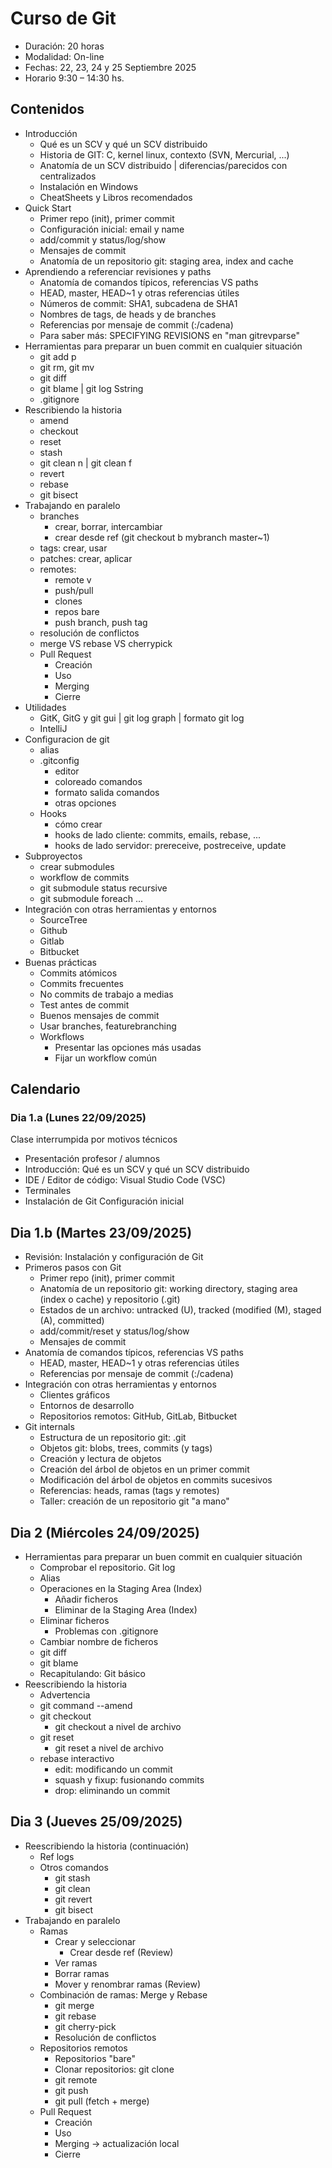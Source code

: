 # Curso de Git

- Duración: 20 horas
- Modalidad: On-line
- Fechas: 22, 23, 24 y 25 Septiembre 2025
- Horario 9:30 – 14:30 hs.

## Contenidos

- Introducción
  - Qué es un SCV y qué un SCV distribuido
  - Historia de GIT: C, kernel linux, contexto (SVN, Mercurial, ...)
  - Anatomía de un SCV distribuido | diferencias/parecidos con centralizados
  - Instalación en Windows
  - CheatSheets y Libros recomendados
- Quick Start
  - Primer repo (init), primer commit
  - Configuración inicial: email y name
  - add/commit y status/log/show
  - Mensajes de commit
  - Anatomía de un repositorio git: staging area, index and cache
- Aprendiendo a referenciar revisiones y paths
  - Anatomía de comandos típicos, referencias VS paths
  - HEAD, master, HEAD~1 y otras referencias útiles
  - Números de commit: SHA1, subcadena de SHA1
  - Nombres de tags, de heads y de branches
  - Referencias por mensaje de commit (:/cadena)
  - Para saber más: SPECIFYING REVISIONS en "man gitrevparse"
- Herramientas para preparar un buen commit en cualquier situación
  - git add p
  - git rm, git mv
  - git diff
  - git blame | git log Sstring
  - .gitignore
- Rescribiendo la historia
  - amend
  - checkout
  - reset
  - stash
  - git clean n | git clean f
  - revert
  - rebase
  - git bisect
- Trabajando en paralelo
  - branches
    - crear, borrar, intercambiar
    - crear desde ref (git checkout b mybranch master~1)
  - tags: crear, usar
  - patches: crear, aplicar
  - remotes:
    - remote v
    - push/pull
    - clones
    - repos bare
    - push branch, push tag
  - resolución de conflictos
  - merge VS rebase VS cherrypick
  - Pull Request
    - Creación
    - Uso
    - Merging
    - Cierre
- Utilidades
  - GitK, GitG y git gui | git log graph | formato git log
  - IntelliJ
- Configuracion de git
  - alias
  - .gitconfig
    - editor
    - coloreado comandos
    - formato salida comandos
    - otras opciones
  - Hooks
    - cómo crear
    - hooks de lado cliente: commits, emails, rebase, ...
    - hooks de lado servidor: prereceive, postreceive, update
- Subproyectos
  - crear submodules
  - workflow de commits
  - git submodule status recursive
  - git submodule foreach ...
- Integración con otras herramientas y entornos
  - SourceTree
  - Github
  - Gitlab
  - Bitbucket
- Buenas prácticas
  - Commits atómicos
  - Commits frecuentes
  - No commits de trabajo a medias
  - Test antes de commit
  - Buenos mensajes de commit
  - Usar branches, featurebranching
  - Workflows
    - Presentar las opciones más usadas
    - Fijar un workflow común

## Calendario

### Dia 1.a (Lunes 22/09/2025)

Clase interrumpida por motivos técnicos

- Presentación profesor / alumnos
- Introducción: Qué es un SCV y qué un SCV distribuido
- IDE / Editor de código: Visual Studio Code (VSC)
- Terminales
- Instalación de Git
  Configuración inicial

## Dia 1.b (Martes 23/09/2025)

- Revisión: Instalación y configuración de Git
- Primeros pasos con Git
  - Primer repo (init), primer commit
  - Anatomía de un repositorio git: working directory, staging area (index o cache) y repositorio (.git)
  - Estados de un archivo: untracked (U), tracked (modified (M), staged (A), committed)
  - add/commit/reset y status/log/show
  - Mensajes de commit
- Anatomía de comandos típicos, referencias VS paths
  - HEAD, master, HEAD~1 y otras referencias útiles
  - Referencias por mensaje de commit (:/cadena)
- Integración con otras herramientas y entornos
  - Clientes gráficos
  - Entornos de desarrollo
  - Repositorios remotos: GitHub, GitLab, Bitbucket
- Git internals
  - Estructura de un repositorio git: .git
  - Objetos git: blobs, trees, commits (y tags)
  - Creación y lectura de objetos
  - Creación del árbol de objetos en un primer commit
  - Modificación del árbol de objetos en commits sucesivos
  - Referencias: heads, ramas (tags y remotes)
  - Taller: creación de un repositorio git "a mano"

## Dia 2 (Miércoles 24/09/2025)

- Herramientas para preparar un buen commit en cualquier situación
  - Comprobar el repositorio. Git log
  - Alias
  - Operaciones en la Staging Area (Index)
    - Añadir ficheros
    - Eliminar de la Staging Area (Index)
  - Eliminar ficheros
    - Problemas con .gitignore
  - Cambiar nombre de ficheros
  - git diff
  - git blame
  - Recapitulando: Git básico
- Reescribiendo la historia
  - Advertencia
  - git command --amend
  - git checkout
    - git checkout a nivel de archivo
  - git reset
    - git reset a nivel de archivo
  - rebase interactivo
    - edit: modificando un commit
    - squash y fixup: fusionando commits
    - drop: eliminando un commit

## Dia 3 (Jueves 25/09/2025)

- Reescribiendo la historia (continuación)
  - Ref logs
  - Otros comandos
    - git stash
    - git clean
    - git revert
    - git bisect
- Trabajando en paralelo
  - Ramas
    - Crear y seleccionar
      - Crear desde ref (Review)
    - Ver ramas
    - Borrar ramas
    - Mover y renombrar ramas (Review)
  - Combinación de ramas: Merge y Rebase
    - git merge
    - git rebase
    - git cherry-pick
    - Resolución de conflictos
  - Repositorios remotos
    - Repositorios "bare"
    - Clonar repositorios: git clone
    - git remote
    - git push
    - git pull (fetch + merge)
  - Pull Request
    - Creación
    - Uso
    - Merging -> actualización local
    - Cierre

<!-- ### Dia 4 (Viernes 26/09/2025)

- Trabajando en paralelo (continuación)
  - Tags
  - Patches
  - Workflows
    - Presentar las opciones más usadas
    - Fijar un workflow común
  - Configuración de Git
    - Hooks
      - Hooks disponibles
        - hooks de lado cliente: commits, emails, rebase, ...
        - hooks de lado servidor: prereceive, postreceive, update
      - Husky (Utilidad para gestionar hooks en JS)
  - Submódulos
    - Crear submódulos
    - Workflow de commits
    - git submodule status recursive
    - git submodule foreach ...
  - Buenas Prácticas -->
